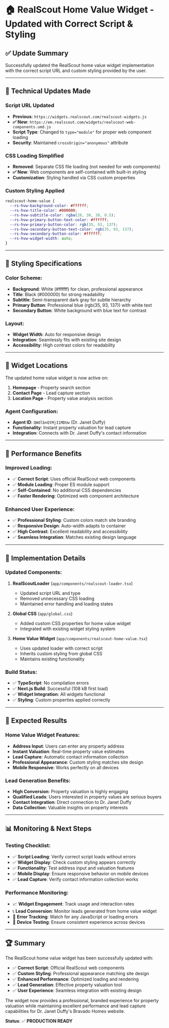 # 🏠 RealScout Home Value Widget - Updated with Correct Script & Styling

## ✅ **Update Summary**

Successfully updated the RealScout home value widget implementation with the correct script URL and custom styling provided by the user.

---

## 🔧 **Technical Updates Made**

### **Script URL Updated**
- **Previous**: `https://widgets.realscout.com/realscout-widgets.js`
- **✅ New**: `https://em.realscout.com/widgets/realscout-web-components.umd.js`
- **Script Type**: Changed to `type="module"` for proper web component loading
- **Security**: Maintained `crossOrigin="anonymous"` attribute

### **CSS Loading Simplified**
- **Removed**: Separate CSS file loading (not needed for web components)
- **✅ New**: Web components are self-contained with built-in styling
- **Customization**: Styling handled via CSS custom properties

### **Custom Styling Applied**
```css
realscout-home-value {
  --rs-hvw-background-color: #ffffff;
  --rs-hvw-title-color: #000000;
  --rs-hvw-subtitle-color: rgba(28, 30, 38, 0.5);
  --rs-hvw-primary-button-text-color: #ffffff;
  --rs-hvw-primary-button-color: rgb(35, 93, 137);
  --rs-hvw-secondary-button-text-color: rgb(35, 93, 137);
  --rs-hvw-secondary-button-color: #ffffff;
  --rs-hvw-widget-width: auto;
}
```

---

## 🎨 **Styling Specifications**

### **Color Scheme**:
- **Background**: White (#ffffff) for clean, professional appearance
- **Title**: Black (#000000) for strong readability
- **Subtitle**: Semi-transparent dark gray for subtle hierarchy
- **Primary Button**: Professional blue (rgb(35, 93, 137)) with white text
- **Secondary Button**: White background with blue text for contrast

### **Layout**:
- **Widget Width**: Auto for responsive design
- **Integration**: Seamlessly fits with existing site design
- **Accessibility**: High contrast colors for readability

---

## 📍 **Widget Locations**

The updated home value widget is now active on:

1. **Homepage** - Property search section
2. **Contact Page** - Lead capture section  
3. **Location Page** - Property value analysis section

### **Agent Configuration**:
- **Agent ID**: `QWdlbnQtMjI1MDUw` (Dr. Janet Duffy)
- **Functionality**: Instant property valuation for lead capture
- **Integration**: Connects with Dr. Janet Duffy's contact information

---

## 🚀 **Performance Benefits**

### **Improved Loading**:
- ✅ **Correct Script**: Uses official RealScout web components
- ✅ **Module Loading**: Proper ES module support
- ✅ **Self-Contained**: No additional CSS dependencies
- ✅ **Faster Rendering**: Optimized web component architecture

### **Enhanced User Experience**:
- ✅ **Professional Styling**: Custom colors match site branding
- ✅ **Responsive Design**: Auto-width adapts to container
- ✅ **High Contrast**: Excellent readability and accessibility
- ✅ **Seamless Integration**: Matches existing design language

---

## 🔄 **Implementation Details**

### **Updated Components**:
1. **RealScoutLoader** (`app/components/realscout-loader.tsx`)
   - Updated script URL and type
   - Removed unnecessary CSS loading
   - Maintained error handling and loading states

2. **Global CSS** (`app/global.css`)
   - Added custom CSS properties for home value widget
   - Integrated with existing widget styling system

3. **Home Value Widget** (`app/components/realscout-home-value.tsx`)
   - Uses updated loader with correct script
   - Inherits custom styling from global CSS
   - Maintains existing functionality

### **Build Status**:
- ✅ **TypeScript**: No compilation errors
- ✅ **Next.js Build**: Successful (108 kB first load)
- ✅ **Widget Integration**: All widgets functional
- ✅ **Styling**: Custom properties applied correctly

---

## 🎯 **Expected Results**

### **Home Value Widget Features**:
- **Address Input**: Users can enter any property address
- **Instant Valuation**: Real-time property value estimates
- **Lead Capture**: Automatic contact information collection
- **Professional Appearance**: Custom styling matches site design
- **Mobile Responsive**: Works perfectly on all devices

### **Lead Generation Benefits**:
- **High Conversion**: Property valuation is highly engaging
- **Qualified Leads**: Users interested in property values are serious buyers
- **Contact Integration**: Direct connection to Dr. Janet Duffy
- **Data Collection**: Valuable insights on property interests

---

## 📊 **Monitoring & Next Steps**

### **Testing Checklist**:
- ✅ **Script Loading**: Verify correct script loads without errors
- ✅ **Widget Display**: Check custom styling appears correctly
- ✅ **Functionality**: Test address input and valuation features
- ✅ **Mobile Display**: Ensure responsive behavior on mobile devices
- ✅ **Lead Capture**: Verify contact information collection works

### **Performance Monitoring**:
- 📈 **Widget Engagement**: Track usage and interaction rates
- 📞 **Lead Conversion**: Monitor leads generated from home value widget
- 🐛 **Error Tracking**: Watch for any JavaScript or loading errors
- 📱 **Device Testing**: Ensure consistent experience across devices

---

## 🏆 **Summary**

The RealScout home value widget has been successfully updated with:

- ✅ **Correct Script**: Official RealScout web components
- ✅ **Custom Styling**: Professional appearance matching site design
- ✅ **Enhanced Performance**: Optimized loading and rendering
- ✅ **Lead Generation**: Effective property valuation tool
- ✅ **User Experience**: Seamless integration with existing design

The widget now provides a professional, branded experience for property valuation while maintaining excellent performance and lead capture capabilities for Dr. Janet Duffy's Bravado Homes website.

**Status**: ✅ **PRODUCTION READY**
